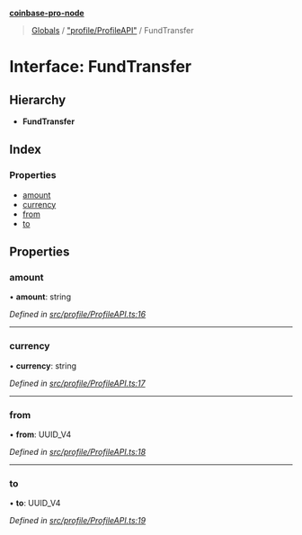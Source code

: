 **[coinbase-pro-node](../README.md)**

> [Globals](../globals.md) / ["profile/ProfileAPI"](../modules/_profile_profileapi_.md) / FundTransfer

# Interface: FundTransfer

## Hierarchy

- **FundTransfer**

## Index

### Properties

- [amount](_profile_profileapi_.fundtransfer.md#amount)
- [currency](_profile_profileapi_.fundtransfer.md#currency)
- [from](_profile_profileapi_.fundtransfer.md#from)
- [to](_profile_profileapi_.fundtransfer.md#to)

## Properties

### amount

• **amount**: string

_Defined in [src/profile/ProfileAPI.ts:16](https://github.com/bennycode/coinbase-pro-node/blob/e431220/src/profile/ProfileAPI.ts#L16)_

---

### currency

• **currency**: string

_Defined in [src/profile/ProfileAPI.ts:17](https://github.com/bennycode/coinbase-pro-node/blob/e431220/src/profile/ProfileAPI.ts#L17)_

---

### from

• **from**: UUID_V4

_Defined in [src/profile/ProfileAPI.ts:18](https://github.com/bennycode/coinbase-pro-node/blob/e431220/src/profile/ProfileAPI.ts#L18)_

---

### to

• **to**: UUID_V4

_Defined in [src/profile/ProfileAPI.ts:19](https://github.com/bennycode/coinbase-pro-node/blob/e431220/src/profile/ProfileAPI.ts#L19)_
